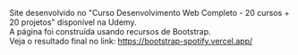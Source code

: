Site desenvolvido no "Curso Desenvolvimento Web Completo - 20 cursos + 20 projetos" disponível na Udemy. <br>
A página foi construída usando recursos de Bootstrap. <br>
Veja o resultado final no link: https://bootstrap-spotify.vercel.app/
